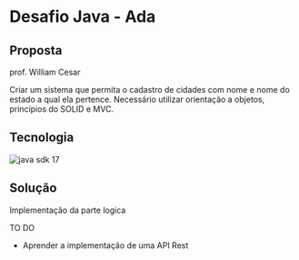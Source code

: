 # Desafio Java - Ada

## Proposta

prof. William Cesar

Criar um sistema que permita o cadastro de cidades com nome e nome do estado a qual ela pertence. Necessário utilizar orientação a objetos, princípios do SOLID e MVC.

## Tecnologia

![java sdk 17](https://img.icons8.com/color/96/null/java-coffee-cup-logo--v1.png)

## Solução

Implementação da parte logica

TO DO
- Aprender a implementação de uma API Rest